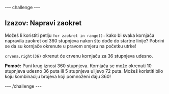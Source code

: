 --- challenge ---

## Izazov: Napravi zaokret

Možeš li koristiti petlju `for zaokret in range():` kako bi svaka kornjača napravila zaokret od 360 stupnjeva nakon što dođe do startne linije? Pobrini se da su kornjače okrenute u pravom smjeru na početku utrke!

`crvena.right(36)` okrenut će crvenu kornjaču za 36 stupnjeva udesno.

**Pomoć:** Puni krug iznosi 360 stupnjeva. Kornjača se može okrenuti 10 stupnjeva udesno 36 puta ili 5 stupnjeva ulijevo 72 puta. Možeš koristiti bilo koju kombinaciju brojeva koji pomnoženi daju 360!

--- /challenge ---